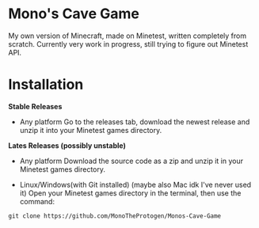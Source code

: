 # Mono's Cave Game
My own version of Minecraft, made on Minetest, written completely from scratch.
Currently very work in progress, still trying to figure out Minetest API.

# Installation

**Stable Releases**
- Any platform
Go to the releases tab, download the newest release and unzip it into your Minetest games directory.

**Lates Releases (possibly unstable)**
- Any platform
Download the source code as a zip and unzip it in your Minetest games directory.

- Linux/Windows(with Git installed) (maybe also Mac idk I've never used it)
Open your Minetest games directory in the terminal, then use the command:
```
git clone https://github.com/MonoTheProtogen/Monos-Cave-Game
```
